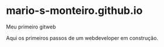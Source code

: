# mario-s-monteiro.github.io
Meu primeiro gitweb

Aqui os primeiros passos de um webdeveloper em construção.
